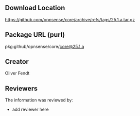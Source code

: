 ## Download Location

https://github.com/opnsense/core/archive/refs/tags/25.1.a.tar.gz

## Package URL (purl)

pkg:github/opnsense/core/core@25.1.a

## Creator

Oliver Fendt

## Reviewers

The information was reviewed by:

* add reviewer here
